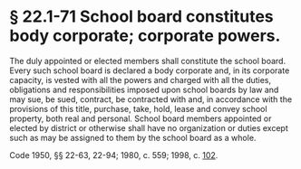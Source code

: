 # § 22.1-71 School board constitutes body corporate; corporate powers.

<p>The duly appointed or elected members shall constitute the school board. Every such school board is declared a body corporate and, in its corporate capacity, is vested with all the powers and charged with all the duties, obligations and responsibilities imposed upon school boards by law and may sue, be sued, contract, be contracted with and, in accordance with the provisions of this title, purchase, take, hold, lease and convey school property, both real and personal. School board members appointed or elected by district or otherwise shall have no organization or duties except such as may be assigned to them by the school board as a whole.</p><p>Code 1950, §§ 22-63, 22-94; 1980, c. 559; 1998, c. <a href='http://lis.virginia.gov/cgi-bin/legp604.exe?981+ful+CHAP0102'>102</a>.</p>